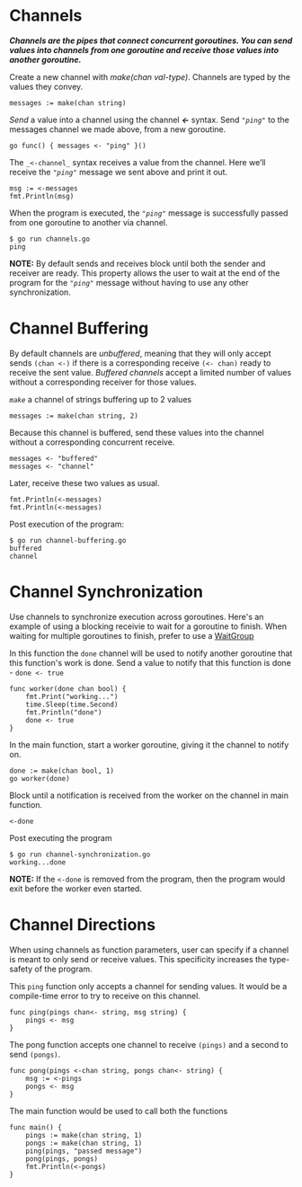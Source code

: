 # Channels

***Channels are the pipes that connect concurrent goroutines. You can send values into channels from one goroutine and receive those values into another goroutine.***


Create a new channel with _make(chan val-type)_. Channels are typed by the values they convey.
```
messages := make(chan string)
```

_Send_ a value into a channel using the channel **_<-_** syntax. Send _`"ping"`_ to the messages channel we made above, from a new goroutine.
```
go func() { messages <- "ping" }()
```

The `_<-channel_` syntax receives a value from the channel. Here we’ll receive the _`"ping"`_ message we sent above and print it out.
```
msg := <-messages
fmt.Println(msg)
```

When the program is executed, the _`"ping"`_ message is successfully passed from one goroutine to another via channel.
```
$ go run channels.go 
ping
```

**NOTE:** By default sends and receives block until both the sender and receiver are ready. This property allows the user to wait at the end of the program for the _`"ping"`_ message without having to use any other synchronization.

# Channel Buffering

By default channels are _unbuffered_, meaning that they will only accept sends `(chan <-)` if there is a corresponding receive `(<- chan)` ready to receive the sent value. _Buffered channels_ accept a limited number of values without a corresponding receiver for those values.

_`make`_ a channel of strings buffering up to 2 values
```
messages := make(chan string, 2)
```

Because this channel is buffered, send these values into the channel without a corresponding concurrent receive.
```
messages <- "buffered"
messages <- "channel"
```

Later, receive these two values as usual.
```
fmt.Println(<-messages)
fmt.Println(<-messages)
```

Post execution of the program:
```
$ go run channel-buffering.go 
buffered
channel
```

# Channel Synchronization

Use channels to synchronize execution across goroutines. Here's an example of using a blocking receivie to wait for a goroutine to finish. When waiting for multiple goroutines to finish, prefer to use a <ins>WaitGroup</ins>

In this function the `done` channel will be used to notify another goroutine that this function's work is done. Send a value to notify that this function is done - `done <- true`
```
func worker(done chan bool) {
    fmt.Print("working...")
    time.Sleep(time.Second)
    fmt.Println("done")
    done <- true
}
```

In the main function, start a worker goroutine, giving it the channel to notify on.
```
done := make(chan bool, 1)
go worker(done)
```

Block until a notification is received from the worker on the channel in main function.
```
<-done
```

Post executing the program
```
$ go run channel-synchronization.go      
working...done 
```

**NOTE:** If the `<-done` is removed from the program, then the program would exit before the worker even started.

# Channel Directions

When using channels as function parameters, user can specify if a channel is meant to only send or receive values. This specificity increases the type-safety of the program.

This `ping` function only accepts a channel for sending values. It would be a compile-time error to try to receive on this channel.
```
func ping(pings chan<- string, msg string) {
    pings <- msg
}
```

The pong function accepts one channel to receive `(pings)` and a second to send `(pongs)`.
```
func pong(pings <-chan string, pongs chan<- string) {
    msg := <-pings
    pongs <- msg
}
```

The main function would be used to call both the functions
```
func main() {
    pings := make(chan string, 1)
    pongs := make(chan string, 1)
    ping(pings, "passed message")
    pong(pings, pongs)
    fmt.Println(<-pongs)
}
```
